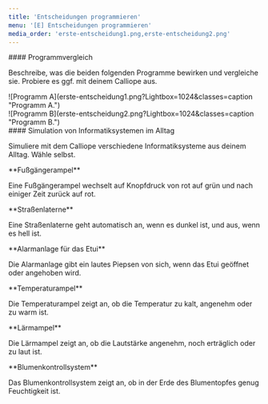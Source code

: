 ```yaml
---
title: 'Entscheidungen programmieren'
menu: '[E] Entscheidungen programmieren'
media_order: 'erste-entscheidung1.png,erste-entscheidung2.png'
---
```



<div markdown="1" class="aufgabe">
#### Programmvergleich

Beschreibe, was die beiden folgenden Programme bewirken und vergleiche sie. Probiere es ggf. mit deinem Calliope aus.

<div markdown="1" class="flex-box">
<div markdown="1">![Programm A](erste-entscheidung1.png?Lightbox=1024&classes=caption "Programm A.")</div>
<div markdown="1"> ![Programm B](erste-entscheidung2.png?Lightbox=1024&classes=caption "Programm B.")</div>
</div>
</div>

<div markdown="1" class="aufgabe">
#### Simulation von Informatiksystemen im Alltag

Simuliere mit dem Calliope verschiedene Informatiksysteme aus deinem Alltag. Wähle selbst.

<div class="flex-box">
<div markdown="1" class="overview-card">
**Fußgängerampel**

Eine Fußgängerampel wechselt auf Knopfdruck von rot auf grün und nach einiger Zeit zurück auf rot.
</div>
<div markdown="1" class="overview-card">
**Straßenlaterne**

Eine Straßenlaterne geht automatisch an, wenn es dunkel ist, und aus, wenn es hell ist.
</div>
<div markdown="1" class="overview-card">
**Alarmanlage für das Etui**

Die Alarmanlage gibt ein lautes Piepsen von sich, wenn das Etui geöffnet oder angehoben wird.
</div>
<div markdown="1" class="overview-card">
**Temperaturampel**

Die Temperaturampel zeigt an, ob die Temperatur zu kalt, angenehm oder zu warm ist.
</div>
<div markdown="1" class="overview-card">
**Lärmampel**

Die Lärmampel zeigt an, ob die Lautstärke angenehm, noch erträglich oder zu laut ist.
</div>
<div markdown="1" class="overview-card">
**Blumenkontrollsystem**

Das Blumenkontrollsystem zeigt an, ob in der Erde des Blumentopfes genug Feuchtigkeit ist.
</div>
</div>

</div>